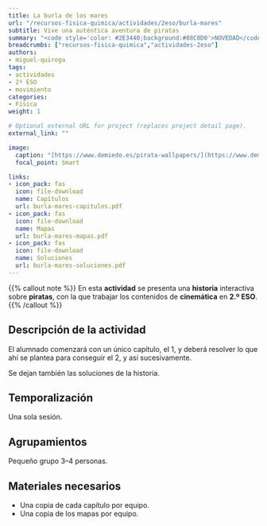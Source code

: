 ```yaml
---
title: La burla de los mares
url: "/recursos-fisica-quimica/actividades/2eso/burla-mares"
subtitle: Vive una auténtica aventura de piratas
summary: "<code style='color: #2E3440;background:#88C0D0'>NOVEDAD</code> <br> Vive una auténtica aventura de piratas."
breadcrumbs: ["recursos-fisica-quimica","actividades-2eso"]
authors:
- miguel-quiroga
tags:
- actividades
- 2º ESO
- movimiento
categories:
- Física
weight: 1

# Optional external URL for project (replaces project detail page).
external_link: ""

image:
  caption: "[https://www.demiedo.es/pirata-wallpapers/](https://www.demiedo.es/pirata-wallpapers/)"
  focal_point: Smart

links:
- icon_pack: fas
  icon: file-download
  name: Capítulos
  url: burla-mares-capitulos.pdf
- icon_pack: fas
  icon: file-download
  name: Mapas
  url: burla-mares-mapas.pdf
- icon_pack: fas
  icon: file-download
  name: Soluciones
  url: burla-mares-soluciones.pdf
---
```


{{% callout note %}}
En esta **actividad** se presenta una **historia** interactiva sobre **piratas**, con la que trabajar los contenidos de **cinemática** en **2.º ESO**.
{{% /callout %}}

## Descripción de la actividad

El alumnado comenzará con un único capítulo, el 1, y deberá resolver lo que ahí se plantea para conseguir el 2, y así sucesivamente.

Se dejan también las soluciones de la historia.

## Temporalización

Una sola sesión.

## Agrupamientos

Pequeño grupo 3–4 personas.

## Materiales necesarios

- Una copia de cada capítulo por equipo.
- Una copia de los mapas por equipo.